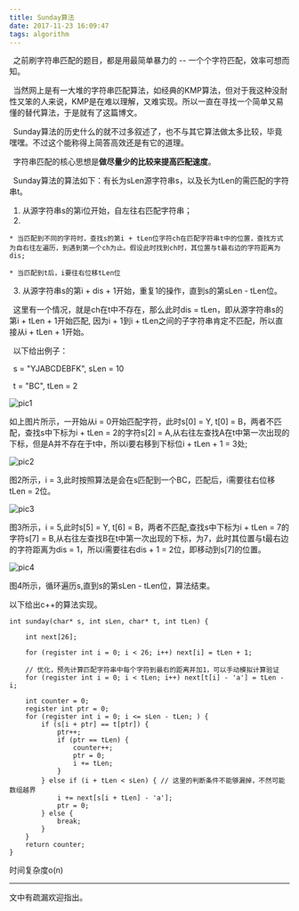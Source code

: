 ```yaml
---
title: Sunday算法
date: 2017-11-23 16:09:47
tags: algorithm
---
```


&ensp;之前刷字符串匹配的题目，都是用最简单暴力的 -- 一个个字符匹配，效率可想而知。

&ensp;当然网上是有一大堆的字符串匹配算法，如经典的KMP算法，但对于我这种没耐性又笨的人来说，KMP是在难以理解，又难实现。所以一直在寻找一个简单又易懂的替代算法，于是就有了这篇博文。

&ensp;Sunday算法的历史什么的就不过多叙述了，也不与其它算法做太多比较，毕竟嘿嘿。不过这个能称得上简答高效还是有它的道理。

&ensp;字符串匹配的核心思想是**做尽量少的比较来提高匹配速度**。

&ensp;Sunday算法的算法如下：有长为sLen源字符串s，以及长为tLen的需匹配的字符串t。

1. 从源字符串s的第i位开始，自左往右匹配字符串；
2. 

	* 当匹配到不同的字符时，查找s的第i + tLen位字符ch在匹配字符串t中的位置，查找方式为自右往左遍历，到遇到第一个ch为止。假设此时找到ch时，其位置与t最右边的字符距离为dis;

	* 当匹配到t后，i要往右位移tLen位
3. 从源字符串s的第i + dis + 1开始，重复1的操作，直到s的第sLen - tLen位。

&ensp;这里有一个情况，就是ch在t中不存在，那么此时dis = tLen，即从源字符串s的第i + tLen + 1开始匹配, 因为i + 1到i + tLen之间的子字符串肯定不匹配，所以直接从i + tLen + 1开始。

&ensp;以下给出例子：

&ensp;s = "YJABCDEBFK", sLen = 10

&ensp;t = "BC", tLen = 2

![pic1](./pic1.png, "pic1")

如上图片所示，一开始从i = 0开始匹配字符，此时s[0] = Y, t[0] = B，两者不匹配，查找s中下标为i + tLen = 2的字符s[2] = A,从右往左查找A在t中第一次出现的下标，但是A并不存在于t中，所以i要右移到下标位i + tLen + 1 = 3处;



![pic2](./pic3.png, "pic2")

图2所示，i = 3,此时按照算法是会在s匹配到一个BC，匹配后，i需要往右位移tLen = 2位。


![pic3](./pic4.png, "pic3")

图3所示，i = 5,此时s[5] = Y, t[6] = B，两者不匹配,查找s中下标为i + tLen = 7的字符s[7] = B,从右往左查找B在t中第一次出现的下标，为7，此时其位置与t最右边的字符距离为dis = 1，所以i需要往右dis + 1 = 2位，即移动到s[7]的位置。


![pic4](./pic5.png, "pic4")

图4所示，循环遍历s,直到s的第sLen - tLen位，算法结束。

以下给出c++的算法实现。

	int sunday(char* s, int sLen, char* t, int tLen) {

		int next[26];

		for (register int i = 0; i < 26; i++) next[i] = tLen + 1;
	
		// 优化，预先计算匹配字符串中每个字符到最右的距离并加1，可以手动模拟计算验证
		for (register int i = 0; i < tLen; i++) next[t[i] - 'a'] = tLen - i;

		int counter = 0;
		register int ptr = 0;
		for (register int i = 0; i <= sLen - tLen; ) {
			if (s[i + ptr] == t[ptr]) {
				ptr++;
				if (ptr == tLen) {
					counter++;
					ptr = 0;
					i += tLen;
				}
			} else if (i + tLen < sLen) { // 这里的判断条件不能够漏掉，不然可能数组越界
				i += next[s[i + tLen] - 'a'];
				ptr = 0;
			} else {
				break;
			}
		}
		return counter;
	}


时间复杂度o(n)

***
文中有疏漏欢迎指出。
